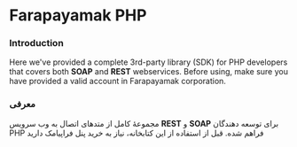 # Farapayamak PHP

### Introduction
Here we've provided a complete 3rd-party library (SDK) for PHP developers that covers both **SOAP** and **REST** webservices. Before using, make sure you have provided a valid account in Farapayamak corporation.

### معرفی
مجموعۀ کامل از متدهای اتصال به وب سرویس **REST** و **SOAP** برای توسعه دهندگان PHP فراهم شده. قبل از استفاده از این کتابخانه، نیاز به خرید پنل فراپیامک دارید

